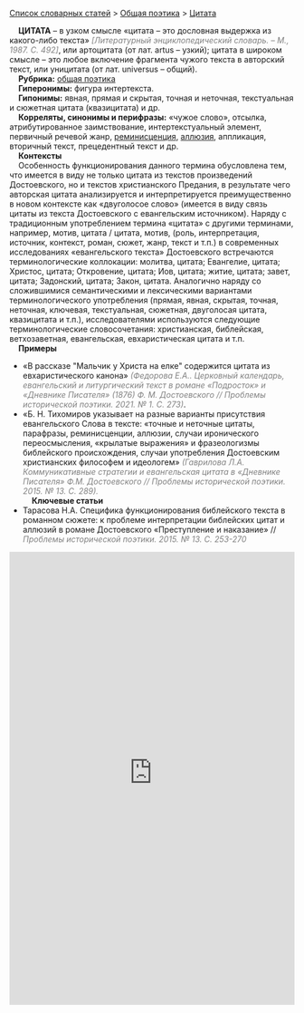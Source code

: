 <style>
st { color: Gray;
  font-style: italic;}
</style>

[Список словарных статей](https://thesaurus-dostoevsky.github.io/Thesaurus/) > [Общая поэтика](theorpoe.md) > [Цитата](цитата.md) 

&nbsp;&nbsp;&nbsp;&nbsp;**ЦИТАТА**   – в  узком смысле «цитата – это дословная выдержка из какого-либо текста» <st>[Литературный энциклопедический словарь. – М., 1987. С. 492]</st>, или артоцитата (от лат. artus – узкий);  цитата в широком смысле – это любое включение фрагмента чужого текста в авторский текст, или уницитата (от лат. universus – общий).  
&nbsp;&nbsp;&nbsp;&nbsp;**Рубрика:** [общая поэтика](theorpoe.md)   
&nbsp;&nbsp;&nbsp;&nbsp;**Гиперонимы:** фигура интертекста.  
&nbsp;&nbsp;&nbsp;&nbsp;**Гипонимы:** явная, прямая и скрытая, точная и неточная, текстуальная и сюжетная цитата (квазицитата) и др.  
&nbsp;&nbsp;&nbsp;&nbsp;**Корреляты, синонимы и перифразы:** «чужое слово», отсылка, атрибутированное заимствование, интертекстуальный элемент, первичный речевой жанр, [реминисценция](реминисценция.md), [аллюзия](аллюзия.md), аппликация, вторичный текст, прецедентный текст и др.  
&nbsp;&nbsp;&nbsp;&nbsp;**Контексты**  
&nbsp;&nbsp;&nbsp;&nbsp;Особенность функционирования данного термина обусловлена тем, что имеется в виду не только цитата из текстов произведений Достоевского, но и текстов христианского Предания, в результате чего авторская цитата анализируется и интерпретируется преимущественно в новом контексте как «двуголосое слово» (имеется в виду связь цитаты из текста Достоевского с евангельским источником). Наряду с традиционным употреблением термина «цитата» с другими терминами, например, мотив, цитата / цитата, мотив,  (роль, интерпретация, источник, контекст, роман, сюжет, жанр, текст и т.п.) в современных исследованиях «евангельского текста» Достоевского встречаются терминологические коллокации: молитва, цитата; Евангелие, цитата; Христос, цитата; Откровение, цитата; Иов, цитата; житие, цитата; завет, цитата; Задонский, цитата; Закон, цитата. Аналогично наряду со сложившимися семантическими и лексическими вариантами терминологического употребления (прямая,  явная, скрытая, точная, неточная, ключевая,  текстуальная, сюжетная, двуголосая  цитата, квазицитата и т.п.), исследователями используются следующие терминологические словосочетания:  христианская,  библейская, ветхозаветная, евангельская, евхаристическая цитата и т.п.   
&nbsp;&nbsp;&nbsp;&nbsp;**Примеры**  
* «В рассказе "Мальчик у Христа на елке" содержится цитата из евхаристического канона» <st>(Федорова Е.А.. Церковный календарь, евангельский и литургический текст в романе «Подросток» и «Дневнике Писателя» (1876) Ф. М. Достоевского // Проблемы исторической поэтики.   2021. № 1. С. 273)</st>. 
* «Б. Н. Тихомиров указывает на разные варианты присутствия евангельского Слова в тексте: «точные и неточные цитаты, парафразы, реминисценции, аллюзии, случаи иронического переосмысления, «крылатые выражения» и фразеологизмы библейского происхождения, случаи употребления Достоевским христианских философем и идеологем» <st>(Гаврилова Л.А. Коммуникативные стратегии и евангельская цитата в «Дневнике Писателя» Ф.М. Достоевского //  Проблемы исторической поэтики. 2015. № 13. С. 289).</st>  <br>
&nbsp;&nbsp;&nbsp;&nbsp;**Ключевые статьи**  
* Тарасова Н.А. Специфика функционирования библейского текста в романном сюжете: к проблеме интерпретации библейских цитат и аллюзий в романе Достоевского «Преступление и наказание» //  <st>Проблемы исторической поэтики. 2015. № 13. С. 253-270</st> 

<iframe src="https://thesaurus-dostoevsky.github.io/nk/цитата.html" style="border:0px;width:100%;height:800px" allowfullscreen="true" webkitallowfullscreen="true" mozallowfullscreen="true">
